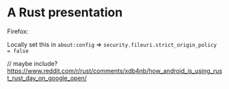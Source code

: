 # A Rust presentation

Firefox:

Locally set this in `about:config` =>
`security.fileuri.strict_origin_policy = false`

// maybe include?
https://www.reddit.com/r/rust/comments/xdb4nb/how_android_is_using_rust_rust_day_on_google_open/
